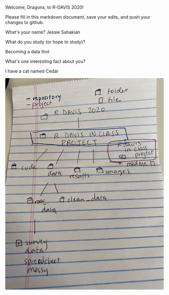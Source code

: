 Welcome, Dragons, to R-DAVIS 2020! 



Please fill in this markdown document, save your edits, and push your changes to github. 


What's your name? 
Jessie Sahakian

What do you study (or hope to study)?

Becoming a data thot

What's one interesting fact about you? 

I have a cat named Cedar

![image of a beautiful data stucture](./images/data_structure_diagram.jpg)